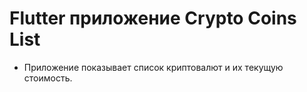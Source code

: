 # Flutter приложение Crypto Coins List
- Приложение показывает список криптовалют и их текущую стоимость. 
